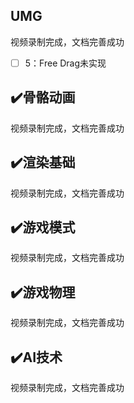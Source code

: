 ## UMG

视频录制完成，文档完善成功

- [ ] 5：Free Drag未实现

## ✔️骨骼动画

视频录制完成，文档完善成功

## ✔️渲染基础

视频录制完成，文档完善成功

## ✔️游戏模式

视频录制完成，文档完善成功

## ✔️游戏物理

视频录制完成，文档完善成功

## ✔️AI技术

视频录制完成，文档完善成功
